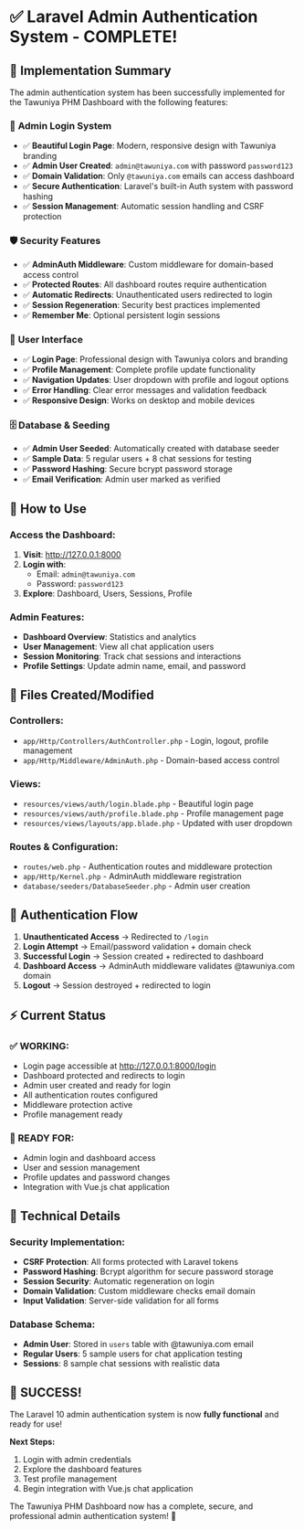 # ✅ Laravel Admin Authentication System - COMPLETE!

## 🎯 **Implementation Summary**

The admin authentication system has been successfully implemented for the Tawuniya PHM Dashboard with the following features:

### 🔐 **Admin Login System**
- ✅ **Beautiful Login Page**: Modern, responsive design with Tawuniya branding
- ✅ **Admin User Created**: `admin@tawuniya.com` with password `password123`
- ✅ **Domain Validation**: Only `@tawuniya.com` emails can access dashboard
- ✅ **Secure Authentication**: Laravel's built-in Auth system with password hashing
- ✅ **Session Management**: Automatic session handling and CSRF protection

### 🛡️ **Security Features**
- ✅ **AdminAuth Middleware**: Custom middleware for domain-based access control
- ✅ **Protected Routes**: All dashboard routes require authentication
- ✅ **Automatic Redirects**: Unauthenticated users redirected to login
- ✅ **Session Regeneration**: Security best practices implemented
- ✅ **Remember Me**: Optional persistent login sessions

### 📱 **User Interface**
- ✅ **Login Page**: Professional design with Tawuniya colors and branding
- ✅ **Profile Management**: Complete profile update functionality
- ✅ **Navigation Updates**: User dropdown with profile and logout options
- ✅ **Error Handling**: Clear error messages and validation feedback
- ✅ **Responsive Design**: Works on desktop and mobile devices

### 🗄️ **Database & Seeding**
- ✅ **Admin User Seeded**: Automatically created with database seeder
- ✅ **Sample Data**: 5 regular users + 8 chat sessions for testing
- ✅ **Password Hashing**: Secure bcrypt password storage
- ✅ **Email Verification**: Admin user marked as verified

## 🚀 **How to Use**

### **Access the Dashboard:**
1. **Visit**: http://127.0.0.1:8000
2. **Login with**:
   - Email: `admin@tawuniya.com`
   - Password: `password123`
3. **Explore**: Dashboard, Users, Sessions, Profile

### **Admin Features:**
- **Dashboard Overview**: Statistics and analytics
- **User Management**: View all chat application users
- **Session Monitoring**: Track chat sessions and interactions
- **Profile Settings**: Update admin name, email, and password

## 📁 **Files Created/Modified**

### **Controllers:**
- `app/Http/Controllers/AuthController.php` - Login, logout, profile management
- `app/Http/Middleware/AdminAuth.php` - Domain-based access control

### **Views:**
- `resources/views/auth/login.blade.php` - Beautiful login page
- `resources/views/auth/profile.blade.php` - Profile management page
- `resources/views/layouts/app.blade.php` - Updated with user dropdown

### **Routes & Configuration:**
- `routes/web.php` - Authentication routes and middleware protection
- `app/Http/Kernel.php` - AdminAuth middleware registration
- `database/seeders/DatabaseSeeder.php` - Admin user creation

## 🔄 **Authentication Flow**

1. **Unauthenticated Access** → Redirected to `/login`
2. **Login Attempt** → Email/password validation + domain check
3. **Successful Login** → Session created + redirected to dashboard
4. **Dashboard Access** → AdminAuth middleware validates @tawuniya.com domain
5. **Logout** → Session destroyed + redirected to login

## ⚡ **Current Status**

### **✅ WORKING:**
- Login page accessible at http://127.0.0.1:8000/login
- Dashboard protected and redirects to login
- Admin user created and ready for login
- All authentication routes configured
- Middleware protection active
- Profile management ready

### **🎯 READY FOR:**
- Admin login and dashboard access
- User and session management
- Profile updates and password changes
- Integration with Vue.js chat application

## 🔧 **Technical Details**

### **Security Implementation:**
- **CSRF Protection**: All forms protected with Laravel tokens
- **Password Hashing**: Bcrypt algorithm for secure password storage
- **Session Security**: Automatic regeneration on login
- **Domain Validation**: Custom middleware checks email domain
- **Input Validation**: Server-side validation for all forms

### **Database Schema:**
- **Admin User**: Stored in `users` table with @tawuniya.com email
- **Regular Users**: 5 sample users for chat application testing
- **Sessions**: 8 sample chat sessions with realistic data

## 🎉 **SUCCESS!**

The Laravel 10 admin authentication system is now **fully functional** and ready for use! 

**Next Steps:**
1. Login with admin credentials
2. Explore the dashboard features
3. Test profile management
4. Begin integration with Vue.js chat application

The Tawuniya PHM Dashboard now has a complete, secure, and professional admin authentication system! 🚀

